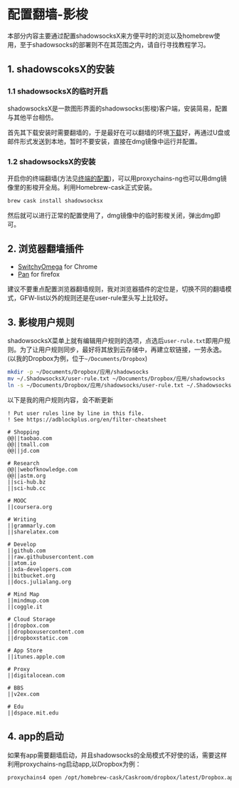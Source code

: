 # 配置翻墙-影梭

本部分内容主要通过配置shadowsocksX来方便平时的浏览以及homebrew使用，至于shadowsocks的部署则不在其范围之内，请自行寻找教程学习。

## 1. shadowscoksX的安装

### 1.1 shadowsocksX的临时开启

shadowsocksX是一款图形界面的shadowsocks(影梭)客户端，安装简易，配置与其他平台相仿。

首先其下载安装时需要翻墙的，于是最好在可以翻墙的环境[下载](https://sourceforge.net/projects/shadowsocksgui/files/latest/download?source=files)好，再通过U盘或邮件形式发送到本地，暂时不要安装，直接在dmg镜像中运行并配置。

### 1.2 shadowsocksX的安装

开启你的终端翻墙(方法见[终端的配置](terminal.md#2-配置终端proxy))，可以用proxychains-ng也可以用dmg镜像里的影梭开全局。利用Homebrew-cask正式安装。

```sh
brew cask install shadowsocksx
```

然后就可以进行正常的配置使用了，dmg镜像中的临时影梭关闭，弹出dmg即可。

## 2. 浏览器翻墙插件

* [SwitchyOmega](https://chrome.google.com/webstore/detail/proxy-switchyomega/padekgcemlokbadohgkifijomclgjgif) for Chrome
* [Pan](https://addons.mozilla.org/zh-CN/firefox/addon/pan/) for firefox

建议不要重点配置浏览器翻墙规则，我对浏览器插件的定位是，切换不同的翻墙模式，GFW-list以外的规则还是在user-rule里头写上比较好。

## 3. 影梭用户规则

shadowsocksX菜单上就有编辑用户规则的选项，点选后`user-rule.txt`即用户规则。为了让用户规则同步，最好将其放到云存储中，再建立软链接，一劳永逸。
(以我的Dropbox为例，位于`~/Documents/Dropbox`)

```sh
mkdir -p ~/Documents/Dropbox/应用/shadowsocks
mv ~/.ShadowsocksX/user-rule.txt ~/Documents/Dropbox/应用/shadowsocks
ln -s ~/Documents/Dropbox/应用/shadowsocks/user-rule.txt ~/.ShadowsocksX
```

以下是我的用户规则内容，会不断更新

```plain
! Put user rules line by line in this file.
! See https://adblockplus.org/en/filter-cheatsheet

# Shopping
@@||taobao.com
@@||tmall.com
@@||jd.com

# Research
@@||webofknowledge.com
@@||astm.org
||sci-hub.bz
||sci-hub.cc

# MOOC
||coursera.org

# Writing
||grammarly.com
||sharelatex.com

# Develop
||github.com
||raw.githubusercontent.com
||atom.io
||xda-developers.com
||bitbucket.org
||docs.julialang.org

# Mind Map
||mindmup.com
||coggle.it

# Cloud Storage
||dropbox.com
||dropboxusercontent.com
||dropboxstatic.com

# App Store
||itunes.apple.com

# Proxy
||digitalocean.com

# BBS
||v2ex.com

# Edu
||dspace.mit.edu
```

## 4. app的启动

如果有app需要翻墙启动，并且shadowsocks的全局模式不好使的话，需要这样利用proxychains-ng启动app,以Dropbox为例：

```sh
proxychains4 open /opt/homebrew-cask/Caskroom/dropbox/latest/Dropbox.app
```
